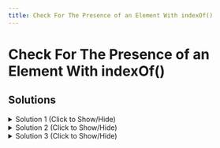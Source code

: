 ```yaml
---
title: Check For The Presence of an Element With indexOf()
---
```

# Check For The Presence of an Element With indexOf()

## Solutions

<details><summary>Solution 1 (Click to Show/Hide)</summary>

```javascript
function quickCheck(arr, elem) {
  if (arr.indexOf(elem) >= 0) {
    return true;
  }
  return false;
}
console.log(quickCheck(["squash", "onions", "shallots"], "mushrooms"));
```

#### Code Explanation
- A simple `if-statement` can be used to check whether or not the value returned by the `indexOf()` function is less than 0.
- Once the value is discovered then you can return either `true` or `false`.
- demonstrates how a simple `if-statement` can return the correct result.
</details>

<details><summary>Solution 2 (Click to Show/Hide)</summary>

```javascript
function quickCheck(arr, elem) {
  return arr.indexOf(elem) >= 0 ? true : false;
}
console.log(quickCheck(["squash", "onions", "shallots"], "mushrooms"));
```

#### Code Explanation
- demonstrates how the problem can be solved using the `? : (conditional)` operator.
</details>


<details><summary>Solution 3 (Click to Show/Hide)</summary>

```javascript
function quickCheck(arr, elem) {
  return arr.indexOf(elem) != -1;
}
console.log(quickCheck(["squash", "onions", "shallots"], "mushrooms"));
```

#### Code Explanation
- demonstrates how the problem can be solved by directly returning result of the comparison.
</details>
